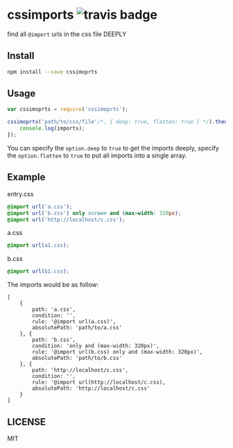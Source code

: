 # cssimports ![travis badge](https://travis-ci.org/yuezk/cssimports.svg?branch=master)
find all `@import` urls in the css file DEEPLY

## Install

```sh
npm install --save cssimoprts
```

## Usage

```javascript
var cssimoprts = require('cssimoprts');

cssimoprts('path/to/css/file'/*, { deep: true, flatten: true } */).then(function (imports) {
    console.log(imports);
});
```

You can specify the `option.deep` to `true` to get the imports deeply, specify the `option.flatten` to `true` to put all imports into a single array.


## Example

entry.css

```css
@import url('a.css');
@import url('b.css') only screen and (max-width: 320px);
@import url('http://localhost/c.css');
```

a.css

```css
@import url(a1.css);
```

b.css

```css
@import url(b1.css);
```

The imports would be as follow:

```
[
    {
        path: 'a.css',
        condition: '',
        rule: '@import url(a.css)',
        absolutePath: 'path/to/a.css'
    }, {
        path: 'b.css',
        condition: 'only and (max-width: 320px)',
        rule: '@import url(b.css) only and (max-width: 320px)',
        absolutePath: 'path/to/b.css'
    }, {
        path: 'http://localhost/c.css',
        condition: '',
        rule: '@import url(http://localhost/c.css),
        absolutePath: 'http://localhost/c.css'
    }
]
```

## LICENSE

MIT